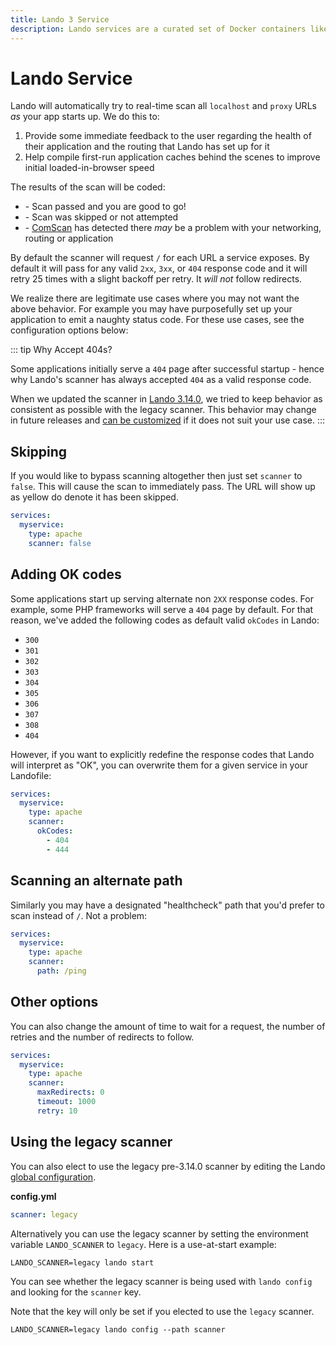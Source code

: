 ```yaml
---
title: Lando 3 Service
description: Lando services are a curated set of Docker containers like php, apache, node, mysql that are stupid easy to use but also as configurable as any other Docker image.
---
```


# Lando Service

Lando will automatically try to real-time scan all `localhost` and `proxy` URLs _as_ your app starts up. We do this to:

1. Provide some immediate feedback to the user regarding the health of their application and the routing that Lando has set up for it
2. Help compile first-run application caches behind the scenes to improve initial loaded-in-browser speed

The results of the scan will be coded:

* <Badge type="success" text="GREEN" vertical="middle" /> - Scan passed and you are good to go!
* <Badge type="warning" text="YELLOW" vertical="middle" /> - Scan was skipped or not attempted
* <Badge type="danger" text="RED" vertical="middle" /> - [ComScan](https://www.youtube.com/watch?v=aV2DLkDPwM8&t=18s) has detected there *may* be a problem with your networking, routing or application

By default the scanner will request `/` for each URL a service exposes. By default it will pass for any valid `2xx`, `3xx`, or `404` response code and it will retry 25 times with a slight backoff per retry. It _will not_ follow redirects.

We realize there are legitimate use cases where you may not want the above behavior. For example you may have purposefully set up your application to emit a naughty status code. For these use cases, see the configuration options below:

::: tip Why Accept 404s?

Some applications initially serve a `404` page after successful startup - hence why Lando's scanner has always accepted `404` as a valid response code.

When we updated the scanner in [Lando 3.14.0](https://github.com/lando/lando/releases/tag/v3.14.0), we tried to keep behavior as consistent as possible with the legacy scanner. This behavior may change in future releases and [can be customized](#adding-ok-codes) if it does not suit your use case.
:::

## Skipping

If you would like to bypass scanning altogether then just set `scanner` to `false`. This will cause the scan to immediately pass. The URL will show up as yellow do denote it has been skipped.

```yaml
services:
  myservice:
    type: apache
    scanner: false
```

## Adding OK codes

Some applications start up serving alternate non `2XX` response codes. For example, some PHP frameworks will serve a `404` page by default. For that reason, we've added the following codes as default valid `okCodes` in Lando:

- `300`
- `301`
- `302`
- `303`
- `304`
- `305`
- `306`
- `307`
- `308`
- `404`

However, if you want to explicitly redefine the response codes that Lando will interpret as "OK", you can overwrite them for a given service in your Landofile:

```yaml
services:
  myservice:
    type: apache
    scanner:
      okCodes:
        - 404
        - 444
```

## Scanning an alternate path

Similarly you may have a designated "healthcheck" path that you'd prefer to scan instead of `/`. Not a problem:

```yaml
services:
  myservice:
    type: apache
    scanner:
      path: /ping
```

## Other options

You can also change the amount of time to wait for a request, the number of retries and the number of redirects to follow.

```yaml
services:
  myservice:
    type: apache
    scanner:
      maxRedirects: 0
      timeout: 1000
      retry: 10
```

## Using the legacy scanner

You can also elect to use the legacy pre-3.14.0 scanner by editing the Lando [global configuration](./global.md).

**config.yml**

```yaml
scanner: legacy
```

Alternatively you can use the legacy scanner by setting the environment variable `LANDO_SCANNER` to `legacy`. Here is a use-at-start example:

```bash:no-line-numbers
LANDO_SCANNER=legacy lando start
```

You can see whether the legacy scanner is being used with `lando config` and looking for the `scanner` key.

Note that the key will only be set if you elected to use the `legacy` scanner.

```bash:no-line-numbers
LANDO_SCANNER=legacy lando config --path scanner
```
